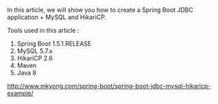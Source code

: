 <p>In this article, we will show you how to create a Spring Boot JDBC application + MySQL and HikariCP.</p>

<p>Tools used in this article :</p>

<ol>
	<li>Spring Boot 1.5.1.RELEASE</li>
	<li>MySQL 5.7.x</li>
	<li>HikariCP 2.6</li>
	<li>Maven</li>
	<li>Java 8</li>
</ol>

<p><a href="http://www.mkyong.com/spring-boot/spring-boot-jdbc-mysql-hikaricp-example/">http://www.mkyong.com/spring-boot/spring-boot-jdbc-mysql-hikaricp-example/</a></p>
